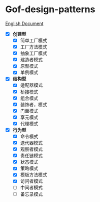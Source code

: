 # Gof-design-patterns
[English Document]()
- [x] **创建型**
    - [x] 简单工厂模式
    - [x] 工厂方法模式
    - [x] 抽象工厂模式
    - [x] 建造者模式
    - [x] 原型模式
    - [x] 单例模式
- [x] **结构型**
    - [x] 适配器模式
    - [x] 桥接模式
    - [x] 组合模式
    - [x] 装饰者，模式
    - [x] 门面模式
    - [x] 享元模式
    - [x] 代理模式
- [x] **行为型**
    - [x] 命令模式
    - [x] 迭代器模式
    - [x] 观察者模式
    - [x] 责任链模式
    - [x] 状态模式
    - [x] 策略模式
    - [x] 模板方法模式
    - [x] 访问者模式
    - [ ] 中间者模式
    - [ ] 备忘录模式

